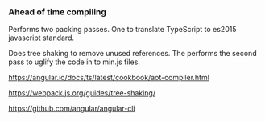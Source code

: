 ### Ahead of time compiling

Performs two packing passes.  One to translate TypeScript to es2015 javascript standard.

Does tree shaking to remove unused references.  The performs the second pass to uglify the code in to min.js files.

https://angular.io/docs/ts/latest/cookbook/aot-compiler.html

https://webpack.js.org/guides/tree-shaking/

https://github.com/angular/angular-cli


